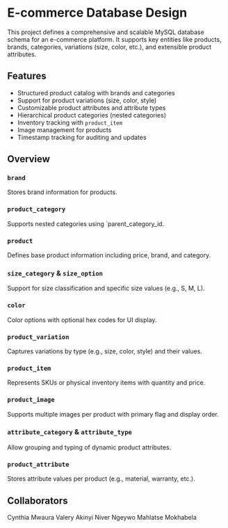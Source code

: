 # E-commerce Database Design

This project defines a comprehensive and scalable MySQL database schema for an e-commerce platform. It supports key entities like products, brands, categories, variations (size, color, etc.), and extensible product attributes.

## Features

- Structured product catalog with brands and categories
- Support for product variations (size, color, style)
- Customizable product attributes and attribute types
- Hierarchical product categories (nested categories)
- Inventory tracking with `product_item`
- Image management for products
- Timestamp tracking for auditing and updates

## Overview

### `brand`
Stores brand information for products.

### `product_category`
Supports nested categories using `parent_category_id.

### `product`
Defines base product information including price, brand, and category.

### `size_category` & `size_option`
Support for size classification and specific size values (e.g., S, M, L).

### `color`
Color options with optional hex codes for UI display.

### `product_variation`
Captures variations by type (e.g., size, color, style) and their values.

### `product_item`
Represents SKUs or physical inventory items with quantity and price.

### `product_image`
Supports multiple images per product with primary flag and display order.

### `attribute_category` & `attribute_type`
Allow grouping and typing of dynamic product attributes.

### `product_attribute`
Stores attribute values per product (e.g., material, warranty, etc.).

## Collaborators
Cynthia	Mwaura
Valery Akinyi
Niver	Ngeywo
Mahlatse Mokhabela



